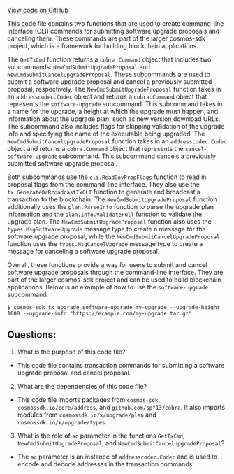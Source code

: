 [View code on GitHub](https://github.com/cosmos/cosmos-sdk.git/x/upgrade/client/cli/tx.go)

This code file contains two functions that are used to create command-line interface (CLI) commands for submitting software upgrade proposals and canceling them. These commands are part of the larger cosmos-sdk project, which is a framework for building blockchain applications.

The `GetTxCmd` function returns a `cobra.Command` object that includes two subcommands: `NewCmdSubmitUpgradeProposal` and `NewCmdSubmitCancelUpgradeProposal`. These subcommands are used to submit a software upgrade proposal and cancel a previously submitted proposal, respectively. The `NewCmdSubmitUpgradeProposal` function takes in an `addresscodec.Codec` object and returns a `cobra.Command` object that represents the `software-upgrade` subcommand. This subcommand takes in a name for the upgrade, a height at which the upgrade must happen, and information about the upgrade plan, such as new version download URLs. The subcommand also includes flags for skipping validation of the upgrade info and specifying the name of the executable being upgraded. The `NewCmdSubmitCancelUpgradeProposal` function takes in an `addresscodec.Codec` object and returns a `cobra.Command` object that represents the `cancel-software-upgrade` subcommand. This subcommand cancels a previously submitted software upgrade proposal.

Both subcommands use the `cli.ReadGovPropFlags` function to read in proposal flags from the command-line interface. They also use the `tx.GenerateOrBroadcastTxCLI` function to generate and broadcast a transaction to the blockchain. The `NewCmdSubmitUpgradeProposal` function additionally uses the `plan.ParseInfo` function to parse the upgrade plan information and the `plan.Info.ValidateFull` function to validate the upgrade plan. The `NewCmdSubmitUpgradeProposal` function also uses the `types.MsgSoftwareUpgrade` message type to create a message for the software upgrade proposal, while the `NewCmdSubmitCancelUpgradeProposal` function uses the `types.MsgCancelUpgrade` message type to create a message for canceling a software upgrade proposal.

Overall, these functions provide a way for users to submit and cancel software upgrade proposals through the command-line interface. They are part of the larger cosmos-sdk project and can be used to build blockchain applications. Below is an example of how to use the `software-upgrade` subcommand:

```
$ cosmos-sdk tx upgrade software-upgrade my-upgrade --upgrade-height 1000 --upgrade-info "https://example.com/my-upgrade.tar.gz"
```
## Questions: 
 1. What is the purpose of this code file?
- This code file contains transaction commands for submitting a software upgrade proposal and cancel proposal.

2. What are the dependencies of this code file?
- This code file imports packages from `cosmos-sdk`, `cosmossdk.io/core/address`, and `github.com/spf13/cobra`. It also imports modules from `cosmossdk.io/x/upgrade/plan` and `cosmossdk.io/x/upgrade/types`.

3. What is the role of `ac` parameter in the functions `GetTxCmd`, `NewCmdSubmitUpgradeProposal`, and `NewCmdSubmitCancelUpgradeProposal`?
- The `ac` parameter is an instance of `addresscodec.Codec` and is used to encode and decode addresses in the transaction commands.